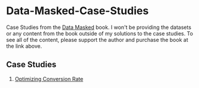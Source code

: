 # Data-Masked-Case-Studies
Case Studies from the [Data Masked](https://datamasked.com/) book. I won't be providing the datasets or any content from the book outside of my solutions to the case studies. To see all of the content, please support the author and purchase the book at the link above.

## Case Studies
1. [Optimizing Conversion Rate]()
